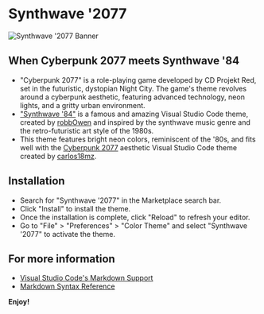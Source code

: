 # Synthwave '2077 
![Synthwave '2077 Banner](https://github.com/SBigz/Synthwave-2077)

## When Cyberpunk 2077 meets Synthwave '84

* "Cyberpunk 2077" is a role-playing game developed by CD Projekt Red, set in the futuristic, dystopian Night City. The game's theme revolves around a cyberpunk aesthetic, featuring advanced technology, neon lights, and a gritty urban environment.
* ["Synthwave '84"](https://github.com/robb0wen/synthwave-vscode) is a famous and amazing Visual Studio Code theme, created by [robbOwen](https://github.com/robb0wen) and inspired by the synthwave music genre and the retro-futuristic art style of the 1980s.
* This theme features bright neon colors, reminiscent of the '80s, and fits well with the [Cyberpunk 2077](https://github.com/carlos18mz/Cyberpunk-2077-rebuild) aesthetic Visual Studio Code theme created by [carlos18mz](https://github.com/carlos18mz).

## Installation

* Search for "Synthwave '2077" in the Marketplace search bar.
* Click "Install" to install the theme.
* Once the installation is complete, click "Reload" to refresh your editor.
* Go to "File" > "Preferences" > "Color Theme" and select "Synthwave '2077" to activate the theme.

## For more information

* [Visual Studio Code's Markdown Support](http://code.visualstudio.com/docs/languages/markdown)
* [Markdown Syntax Reference](https://help.github.com/articles/markdown-basics/)

**Enjoy!**
